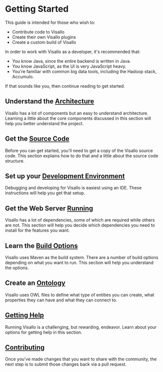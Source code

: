 # Getting Started

This guide is intended for those who wish to:

* Contribute code to Visallo
* Create their own Visallo plugins
* Create a custom build of Visallo

In order to work with Visallo as a developer, it's recommended that:

* You know Java, since the entire backend is written in Java.
* You know JavaScript, as the UI is very JavaScript heavy.
* You're familiar with common big data tools, including the Hadoop stack, Accumulo.

If that sounds like you, then continue reading to get started.

## Understand the [Architecture](architecture.md)

Visallo has a lot of components but an easy to understand architecture. Learning a little about the core components
discussed in this section will help you better understand the project.

## Get the [Source Code](source-code.md)

Before you can get started, you'll need to get a copy of the Visallo source code. This section explains how to do that
and a little about the source code structure.

## Set up your [Development Environment](development-environment.md)

Debugging and developing for Visallo is easiest using an IDE. These instructions will help you get that setup.

## Get the Web Server [Running](running.md)

Visallo has a lot of dependencies, some of which are required while others are not. This section will help you decide
which dependencies you need to install for the features you want.

## Learn the [Build Options](build.md)

Visallo uses Maven as the build system. There are a number of build options depending on what you want to run. This
section will help you understand the options.

## Create an [Ontology](ontology.md)

Visallo uses OWL files to define what type of entities you can create, what properties they can have and what they
can connect to.

## [Getting Help](help.md)

Running Visallo is a challenging, but rewarding, endeavor. Learn about your options for getting help in this section.

## [Contributing](../CONTRIBUTING.md)

Once you've made changes that you want to share with the community, the next step is to submit those changes back via a
pull request.
